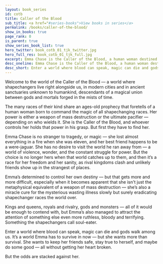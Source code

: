 ```yaml
---
layout: book_series
id: cotb
title: Caller of the Blood
sub_title: <a href="#series-books">View books in series</a>
permalink: /books/caller-of-the-blood/
show_in_books: true
page_rank: 0
is_parent: true
show_series_book_list: true
hero_twitter: book_cotb_01_tjk_twitter.jpg
hero_full_res: book_cotb_01_tjk_full.jpg
excerpt: Emma Chase is the Caller of the Blood, a human woman destined to command the magic of all shapechanging races — if she can survive them.
desc_oneline: Emma Chase is the Caller of the Blood, a human woman destined to command the magic of all shapechanging races — if she can survive them.
desc_short: Enter a world where blood can speak, magic can die and gods walk among us, and an ancient prophecy foretells of one woman born to command the magic of all shapechanging races. She is the Caller of the Blood, and her power is either a weapon or a miracle-cure — depending on who commands her.
---
```


Welcome to the world of the Caller of the Blood &mdash; a world where shapechangers live right alongside us, in modern cities and in ancient sanctuaries unknown to humankind, descendants of a magical union between gods and mortals forged in the mists of time. 

The many races of their kind share an ages-old prophecy that foretells of a human woman born to command the magic of all shapechanging races. Her power is either a weapon of mass destruction or the ultimate pacifier &mdash; depending on who wields it. She is the Caller of the Blood, and whoever controls her holds that power in his grasp. But first they have to find her.

Emma Chase is no stranger to tragedy, or magic &mdash; she lost almost everything in a fire when she was eleven, and her best friend happens to be a were-jaguar. She has no desire to visit the world he ran away from &mdash; a world of violence, wonder, and the constant struggle for power. But the choice is no longer hers when that world catches up to them, and then it’s a race for her freedom and her sanity, as rival kingdoms clash and unlikely friends show up in the strangest of places. 

Emma’s determined to control her own destiny &mdash; but that gets more and more difficult, especially when it becomes apparent that she isn't just the metaphysical equivalent of a weapon of mass destruction &mdash; she’s also a miracle cure for the mysterious wasting illness slowly but surely eradicating shapechanger races the world over. 

Kings and queens, royals and rivalry, gods and monsters &mdash; all of it would be enough to contend with, but Emma’s also managed to attract the attention of something else even more ruthless, bloody and terrifying. Something the shapechangers call soul-eater.

Enter a world where blood can speak, magic can die and gods walk among us. It’s a world Emma has to survive in now &mdash; but she wants more than survival. She wants to keep her friends safe, stay true to herself, and maybe do some good &mdash; all without getting her heart broken.

But the odds are stacked against her.